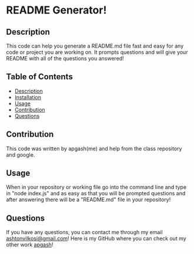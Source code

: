 # README Generator!

## Description
This code can help you generate a README.md file fast and easy for any code or project you are working on. It prompts questions and will give your README with all of the questions you answered!

## Table of Contents
- [Description](#description)
- [Installation](#installation)
- [Usage](#usage)
- [Contribution](#contribution)
- [Questions](#questions)

## Contribution
This code was written by apgash(me) and help from the class repository and google.

## Usage
When in your repository or working file go into the command line and type in "node index.js" and as easy as that you will be prompted questions and after answering there will be a "README.md" file in your repository!

## Questions
If you have any questions, you can contact me through my email [ashtonvilkosi@gmail.com](mailto:ashtonvilkosi@gmail.com)!
Here is my GitHub where you can check out my other work [apgash](https://github.com/apgash)!
